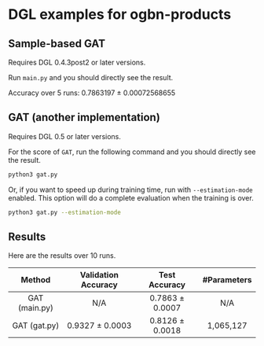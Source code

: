 # DGL examples for ogbn-products

## Sample-based GAT

Requires DGL 0.4.3post2 or later versions.

Run `main.py` and you should directly see the result.

Accuracy over 5 runs: 0.7863197 ± 0.00072568655

## GAT (another implementation)

Requires DGL 0.5 or later versions.

For the score of `GAT`, run the following command and you should directly see the result.

```bash
python3 gat.py
```

Or, if you want to speed up during training time, run with `--estimation-mode` enabled.
This option will do a complete evaluation when the training is over.

```bash
python3 gat.py --estimation-mode
```

## Results

Here are the results over 10 runs.

|    Method     | Validation Accuracy |  Test Accuracy  | #Parameters |
|:-------------:|:-------------------:|:---------------:|:-----------:|
| GAT (main.py) |         N/A         | 0.7863 ± 0.0007 |     N/A     |
| GAT (gat.py)  |   0.9327 ± 0.0003   | 0.8126 ± 0.0018 |  1,065,127  |
